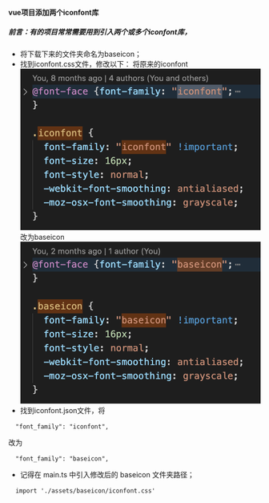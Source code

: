 #### vue项目添加两个iconfont库

##### 前言：有的项目常常需要用到引入两个或多个iconfont库，

- 将下载下来的文件夹命名为baseicon；
- 找到iconfont.css文件，修改以下：
将原来的iconfont![iconfont](/blogs/images/iconfont.png)
改为baseicon![baseicon](/blogs/images/baseicon.png)
- 找到iconfont.json文件，将
```
  "font_family": "iconfont",
```
改为
```
  "font_family": "baseicon",
```
- 记得在 main.ts 中引入修改后的 baseicon 文件夹路径；
```
  import './assets/baseicon/iconfont.css'
```